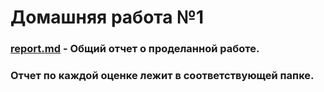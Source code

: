 # Домашняя работа  №1
### [report.md](report.md) - Общий отчет о проделанной работе. 
### Отчет по каждой оценке лежит в соответствующей папке. 


